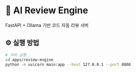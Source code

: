 # 🚀 AI Review Engine

FastAPI + Ollama 기반 코드 자동 리뷰 서버

## ⚙️ 실행 방법
```bash
# 서버 실행
cd apps/review-engine
python -m uvicorn main:app --host 127.0.0.1 --port 8000
